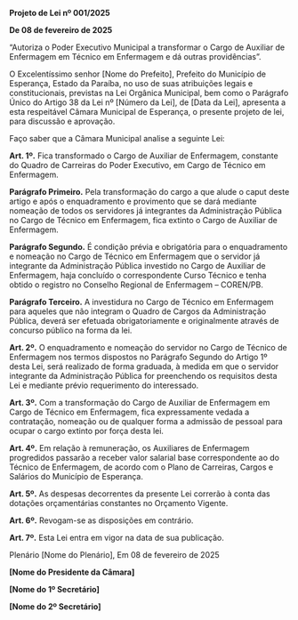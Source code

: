 
**Projeto de Lei nº 001/2025**

**De 08 de fevereiro de 2025**

“Autoriza o Poder Executivo Municipal a transformar o Cargo de Auxiliar de Enfermagem em Técnico em Enfermagem e dá outras providências”.

O Excelentíssimo senhor [Nome do Prefeito], Prefeito do Município de Esperança, Estado da Paraíba, no uso de suas atribuições legais e constitucionais, previstas na Lei Orgânica Municipal, bem como o Parágrafo Único do Artigo 38 da Lei nº [Número da Lei], de [Data da Lei], apresenta a esta respeitável Câmara Municipal de Esperança, o presente projeto de lei, para discussão e aprovação.

Faço saber que a Câmara Municipal analise a seguinte Lei:

**Art. 1º.** Fica transformado o Cargo de Auxiliar de Enfermagem, constante do Quadro de Carreiras do Poder Executivo, em Cargo de Técnico em Enfermagem.

**Parágrafo Primeiro.** Pela transformação do cargo a que alude o caput deste artigo e após o enquadramento e provimento que se dará mediante nomeação de todos os servidores já integrantes da Administração Pública no Cargo de Técnico em Enfermagem, fica extinto o Cargo de Auxiliar de Enfermagem.

**Parágrafo Segundo.** É condição prévia e obrigatória para o enquadramento e nomeação no Cargo de Técnico em Enfermagem que o servidor já integrante da Administração Pública investido no Cargo de Auxiliar de Enfermagem, haja concluído o correspondente Curso Técnico e tenha obtido o registro no Conselho Regional de Enfermagem – COREN/PB.

**Parágrafo Terceiro.** A investidura no Cargo de Técnico em Enfermagem para aqueles que não integram o Quadro de Cargos da Administração Pública, deverá ser efetuada obrigatoriamente e originalmente através de concurso público na forma da lei.

**Art. 2º.** O enquadramento e nomeação do servidor no Cargo de Técnico de Enfermagem nos termos dispostos no Parágrafo Segundo do Artigo 1º desta Lei, será realizado de forma graduada, à medida em que o servidor integrante da Administração Pública for preenchendo os requisitos desta Lei e mediante prévio requerimento do interessado.

**Art. 3º.** Com a transformação do Cargo de Auxiliar de Enfermagem em Cargo de Técnico em Enfermagem, fica expressamente vedada a contratação, nomeação ou de qualquer forma a admissão de pessoal para ocupar o cargo extinto por força desta lei.

**Art. 4º.** Em relação à remuneração, os Auxiliares de Enfermagem progredidos passarão a receber valor salarial base correspondente ao do Técnico de Enfermagem, de acordo com o Plano de Carreiras, Cargos e Salários do Município de Esperança.

**Art. 5º.** As despesas decorrentes da presente Lei correrão à conta das dotações orçamentárias constantes no Orçamento Vigente.

**Art. 6º.** Revogam-se as disposições em contrário.

**Art. 7º.** Esta Lei entra em vigor na data de sua publicação.

Plenário [Nome do Plenário], Em 08 de fevereiro de 2025

**[Nome do Presidente da Câmara]**

**[Nome do 1º Secretário]**

**[Nome do 2º Secretário]**